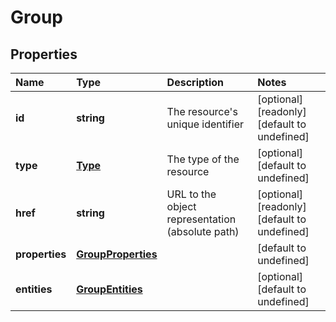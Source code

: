 # Group

## Properties

| Name | Type | Description | Notes |
| :--- | :--- | :--- | :--- |
| **id** | **string** | The resource\'s unique identifier | \[optional\] \[readonly\] \[default to undefined\] |
| **type** | [**Type**](type.md) | The type of the resource | \[optional\] \[default to undefined\] |
| **href** | **string** | URL to the object representation \(absolute path\) | \[optional\] \[readonly\] \[default to undefined\] |
| **properties** | [**GroupProperties**](groupproperties.md) |  | \[default to undefined\] |
| **entities** | [**GroupEntities**](groupentities.md) |  | \[optional\] \[default to undefined\] |

